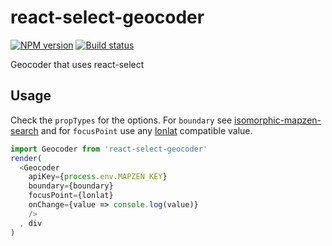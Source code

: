 # react-select-geocoder

[![NPM version][npm-image]][npm-url]
[![Build status][travis-image]][travis-url]

Geocoder that uses react-select

## Usage

Check the `propTypes` for the options. For `boundary` see [isomorphic-mapzen-search](https://github.com/conveyal/isomorphic-mapzen-search#searchapikey-text-options) and for `focusPoint` use any [lonlat](https://github.com/conveyal/lonlat) compatible value.

```js
import Geocoder from 'react-select-geocoder'
render(
  <Geocoder
    apiKey={process.env.MAPZEN_KEY}
    boundary={boundary}
    focusPoint={lonlat}
    onChange={value => console.log(value)}
    />
  , div
)
```

[npm-image]: https://img.shields.io/npm/v/react-select-geocoder.svg?maxAge=2592000&style=flat-square
[npm-url]: https://www.npmjs.com/package/react-select-geocoder
[travis-image]: https://img.shields.io/travis/conveyal/react-select-geocoder.svg?style=flat-square
[travis-url]: https://travis-ci.org/conveyal/react-select-geocoder
